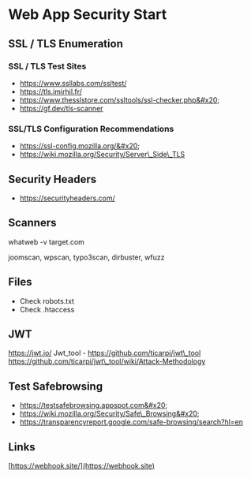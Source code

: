 # Web App Security Start

## SSL / TLS Enumeration

### SSL / TLS Test Sites

* https://www.ssllabs.com/ssltest/
* https://tls.imirhil.fr/
* https://www.thesslstore.com/ssltools/ssl-checker.php&#x20;
* https://gf.dev/tls-scanner

### **SSL/TLS Configuration Recommendations**&#x20;

* https://ssl-config.mozilla.org/&#x20;
* https://wiki.mozilla.org/Security/Server\_Side\_TLS

## **Security Headers**&#x20;

* https://securityheaders.com/

## Scanners

whatweb -v target.com&#x20;

joomscan, wpscan, typo3scan, dirbuster, wfuzz

## Files

* Check robots.txt&#x20;
* Check .htaccess

## JWT

https://jwt.io/ Jwt\_tool - https://github.com/ticarpi/jwt\_tool https://github.com/ticarpi/jwt\_tool/wiki/Attack-Methodology

## Test Safebrowsing

* https://testsafebrowsing.appspot.com&#x20;
* https://wiki.mozilla.org/Security/Safe\_Browsing&#x20;
* https://transparencyreport.google.com/safe-browsing/search?hl=en

## Links

[https://webhook.site/](https://webhook.site)
